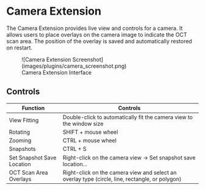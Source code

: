 # Camera Extension

The Camera Extension provides live view and controls for a camera. It allows users to place overlays on the camera image to indicate the OCT scan area. The position of the overlay is saved and automatically restored on restart.

<figure markdown="span">
	![Camera Extension Screenshot](images/plugins/camera_screenshot.png)
	<figcaption>Camera Extension Interface</figcaption>
</figure>

## Controls
| Function | Controls |
|----------|------------|
| View Fitting | Double-click to automatically fit the camera view to the window size |
| Rotating | SHIFT + mouse wheel |
| Zooming | CTRL + mouse wheel |
| Snapshots | CTRL + S |
| Set Snapshot Save Location | Right-click on the camera view -> Set snapshot save location... |
| OCT Scan Area Overlays | Right-click on the camera view and select an overlay type (circle, line, rectangle, or polygon) |